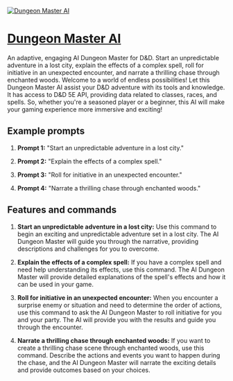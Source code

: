 [![Dungeon Master AI](https://files.oaiusercontent.com/file-j7AjFw0q3Ee1eFC8pSmcLz6x?se=2123-10-17T19%3A42%3A32Z&sp=r&sv=2021-08-06&sr=b&rscc=max-age%3D31536000%2C%20immutable&rscd=attachment%3B%20filename%3D34b6b13d-4211-423a-931a-d719f22d206f.png&sig=2zBxCY1fhEDnOe4fUTFvDJ/Vx0/4NWbN9m/eq6L6QpM%3D)](https://chat.openai.com/g/g-d3vKdCFlo-dungeon-master-ai)

# [Dungeon Master AI](https://chat.openai.com/g/g-d3vKdCFlo-dungeon-master-ai)

An adaptive, engaging AI Dungeon Master for D&D. Start an unpredictable adventure in a lost city, explain the effects of a complex spell, roll for initiative in an unexpected encounter, and narrate a thrilling chase through enchanted woods. Welcome to a world of endless possibilities! Let this Dungeon Master AI assist your D&D adventure with its tools and knowledge. It has access to D&D 5E API, providing data related to classes, races, and spells. So, whether you're a seasoned player or a beginner, this AI will make your gaming experience more immersive and exciting!

## Example prompts

1. **Prompt 1:** "Start an unpredictable adventure in a lost city."

2. **Prompt 2:** "Explain the effects of a complex spell."

3. **Prompt 3:** "Roll for initiative in an unexpected encounter."

4. **Prompt 4:** "Narrate a thrilling chase through enchanted woods."

## Features and commands

1. **Start an unpredictable adventure in a lost city:** Use this command to begin an exciting and unpredictable adventure set in a lost city. The AI Dungeon Master will guide you through the narrative, providing descriptions and challenges for you to overcome.

2. **Explain the effects of a complex spell:** If you have a complex spell and need help understanding its effects, use this command. The AI Dungeon Master will provide detailed explanations of the spell's effects and how it can be used in your game.

3. **Roll for initiative in an unexpected encounter:** When you encounter a surprise enemy or situation and need to determine the order of actions, use this command to ask the AI Dungeon Master to roll initiative for you and your party. The AI will provide you with the results and guide you through the encounter.

4. **Narrate a thrilling chase through enchanted woods:** If you want to create a thrilling chase scene through enchanted woods, use this command. Describe the actions and events you want to happen during the chase, and the AI Dungeon Master will narrate the exciting details and provide outcomes based on your choices.